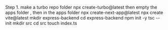 Step 1.
	make a turbo repo folder
		npx create-turbo@latest 
	then empty the apps folder , then in the apps folder 
		npx create-next-app@latest
		npx create vite@latest
		mkdir express-backend 
		cd express-backend
		npm init -y
		tsc --init 
		mkdir src 
		cd src 
		touch index.ts
		